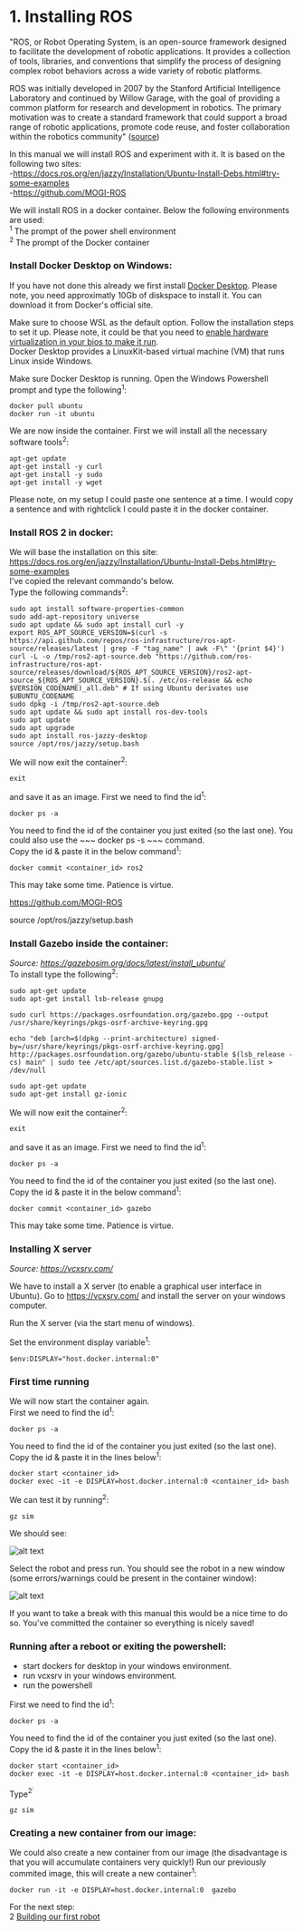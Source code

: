 # 1. Installing ROS
"ROS, or Robot Operating System, is an open-source framework designed to facilitate the development of robotic applications. It provides a collection of tools, libraries, and conventions that simplify the process of designing complex robot behaviors across a wide variety of robotic platforms.

ROS was initially developed in 2007 by the Stanford Artificial Intelligence Laboratory and continued by Willow Garage, with the goal of providing a common platform for research and development in robotics. The primary motivation was to create a standard framework that could support a broad range of robotic applications, promote code reuse, and foster collaboration within the robotics community" ([source](https://github.com/MOGI-ROS/Week-1-2-Introduction-to-ROS2?tab=readme-ov-file#what-is-ros2))

In this manual we will install ROS and experiment with it. It is based on the following two sites:  
-https://docs.ros.org/en/jazzy/Installation/Ubuntu-Install-Debs.html#try-some-examples  
-https://github.com/MOGI-ROS  

We will install ROS in a docker container. 
Below the following environments are used:<br>
<sup>1</sup> The prompt of the power shell environment<br>
<sup>2</sup> The prompt of the Docker container<br>

### Install Docker Desktop on Windows:
If you have not done this already we first install [Docker Desktop](https://www.docker.com/products/docker-desktop/). Please note, you need approximatly 10Gb of diskspace to install it. You can download it from Docker's official site.

Make sure to choose WSL as the default option. Follow the installation steps to set it up. Please note, it could be that you need to [enable hardware virtualization in your bios to make it run](https://forums.docker.com/t/hardware-assisted-virtualization-and-data-execution-protection-must-be-enabled-in-the-bios/109073).   
Docker Desktop provides a LinuxKit-based virtual machine (VM) that runs Linux inside Windows. 

Make sure Docker Desktop is running. 
Open the Windows Powershell prompt and type the following<sup>1</sup>:

~~~
docker pull ubuntu
docker run -it ubuntu
~~~
We are now inside the container. First we will install all the necessary software tools<sup>2</sup>:
~~~
apt-get update
apt-get install -y curl
apt-get install -y sudo
apt-get install -y wget
~~~
Please note, on my setup I could paste one sentence at a time. I would copy a sentence and with rightclick I could paste it in the docker container.

### Install ROS 2 in docker:

We will base the installation on this site: https://docs.ros.org/en/jazzy/Installation/Ubuntu-Install-Debs.html#try-some-examples  
I've copied the relevant commando's below.  
Type the following commands<sup>2</sup>:
~~~
sudo apt install software-properties-common
sudo add-apt-repository universe
sudo apt update && sudo apt install curl -y
export ROS_APT_SOURCE_VERSION=$(curl -s https://api.github.com/repos/ros-infrastructure/ros-apt-source/releases/latest | grep -F "tag_name" | awk -F\" '{print $4}')
curl -L -o /tmp/ros2-apt-source.deb "https://github.com/ros-infrastructure/ros-apt-source/releases/download/${ROS_APT_SOURCE_VERSION}/ros2-apt-source_${ROS_APT_SOURCE_VERSION}.$(. /etc/os-release && echo $VERSION_CODENAME)_all.deb" # If using Ubuntu derivates use $UBUNTU_CODENAME
sudo dpkg -i /tmp/ros2-apt-source.deb
sudo apt update && sudo apt install ros-dev-tools
sudo apt update
sudo apt upgrade
sudo apt install ros-jazzy-desktop
source /opt/ros/jazzy/setup.bash
~~~

We will now exit the container<sup>2</sup>:
~~~
exit
~~~
and save it as an image. First we need to  find the id<sup>1</sup>:
~~~
docker ps -a
~~~
You need to find the id of the container you just exited (so the last one). You could also use the ~~~ docker ps -s ~~~ command. <br>
Copy the id & paste it in the below command<sup>1</sup>:
~~~
docker commit <container_id> ros2
~~~
This may take some time. Patience is virtue.


https://github.com/MOGI-ROS

source /opt/ros/jazzy/setup.bash


### Install Gazebo inside the container:
*Source: https://gazebosim.org/docs/latest/install_ubuntu/<br>*
To install type the following<sup>2</sup>:
~~~
sudo apt-get update
sudo apt-get install lsb-release gnupg

sudo curl https://packages.osrfoundation.org/gazebo.gpg --output /usr/share/keyrings/pkgs-osrf-archive-keyring.gpg

echo "deb [arch=$(dpkg --print-architecture) signed-by=/usr/share/keyrings/pkgs-osrf-archive-keyring.gpg] http://packages.osrfoundation.org/gazebo/ubuntu-stable $(lsb_release -cs) main" | sudo tee /etc/apt/sources.list.d/gazebo-stable.list > /dev/null

sudo apt-get update
sudo apt-get install gz-ionic
~~~~
We will now exit the container<sup>2</sup>:
~~~
exit
~~~
and save it as an image. First we need to  find the id<sup>1</sup>:
~~~
docker ps -a
~~~
You need to find the id of the container you just exited (so the last one).<br>
Copy the id & paste it in the below command<sup>1</sup>:
~~~
docker commit <container_id> gazebo
~~~
This may take some time. Patience is virtue.

### Installing X server
*Source:  https://vcxsrv.com/* <!-- markdown-link-check-disable-line -->

We have to install a X server (to enable a graphical user interface in Ubuntu). Go to https://vcxsrv.com/ and install the server on your windows computer. <!-- markdown-link-check-disable-line -->

Run the X server (via the start menu of windows).

Set the environment display variable<sup>1</sup>:
~~~
$env:DISPLAY="host.docker.internal:0"
~~~

### First time running

We will now start the container again.  
First we need to  find the id<sup>1</sup>:
~~~
docker ps -a
~~~
You need to find the id of the container you just exited (so the last one).<br>
Copy the id & paste it in the lines below<sup>1</sup>:
~~~
docker start <container_id>
docker exec -it -e DISPLAY=host.docker.internal:0 <container_id> bash
~~~

We can test it by running<sup>2</sup>:
~~~
gz sim
~~~
We should see:

![alt text](images/image-4.png)

Select the robot and press run. You should see the robot in a new window (some errors/warnings could be present in the container window):

![alt text](images/image-5.png)

If you want to take a break with this manual this would be a nice time to do so. You've committed the container so everything is nicely saved! 

### Running after a reboot or exiting the powershell:

- start dockers for desktop in your windows environment.
- run vcxsrv in your windows environment.
- run the powershell

First we need to  find the id<sup>1</sup>:
~~~
docker ps -a
~~~
You need to find the id of the container you just exited (so the last one).<br>
Copy the id & paste it in the lines below<sup>1</sup>:
~~~
docker start <container_id>
docker exec -it -e DISPLAY=host.docker.internal:0 <container_id> bash
~~~

Type<sup>2<sup>:
~~~
gz sim
~~~

### Creating a new container from our image:
We could also create a new container from our image (the disadvantage is that you will accumulate containers very quickly!)
Run our previously commited image, this will create a new container<sup>1</sup>:
~~~
docker run -it -e DISPLAY=host.docker.internal:0  gazebo
~~~

For the next step:  
2 [Building our first robot](./2_Building_our_first_robot.md)
